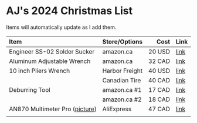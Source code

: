 # AJ's 2024 Christmas List
Items will automatically update as I add them.

| **Item**                      |**Store/Options**| **Cost** | **Link**                                     |
| :---------------------------- | :-------------- | -------: | :------------------------------------------- |
| Engineer SS-02 Solder Sucker  | amazon.ca       | 20 USD   | [link](https://www.amazon.com/dp/B002MJMXD4) |
| Aluminum Adjustable Wrench    | amazon.ca       | 32 CAD   | [link](https://www.amazon.ca/PTNHZ-Adjustable-Lightweight-Aluminum-AN3-AN12/dp/B08CRFKP48) |
| 10 inch Pliers Wrench         | Harbor Freight  | 40 USD   | [link](https://www.harborfreight.com/10-in-pliers-wrench-58200.html) |
|                               | Canadian Tire   | 40 CAD   | [link](https://www.canadiantire.ca/en/pdp/maximum-pliers-wrench-smooth-jaws-black-oxide-coating-rust-resistant-colour-coded-tips-10-in-0581692p.html#store=365) |
| Deburring Tool                | amazon.ca #1    | 17 CAD   | [link](https://www.amazon.ca/Approved-Automotive-Deburring-Blade-Blades/dp/B01L2XR4P2) |
|                               | amazon.ca #2    | 18 CAD   | [link](https://www.amazon.ca/AFA-Tooling-Deburring-High-Speed-Removal/dp/B07RM1D6WD) |
| AN870 Multimeter Pro ([picture](https://ae-pic-a1.aliexpress-media.com/kf/S33e410a50f3a411fa6c23589d2b33fd2j.jpg)) | AliExpress | 47 CAD   | [link](https://www.aliexpress.com/item/1005005491874457.html) |
|  |

